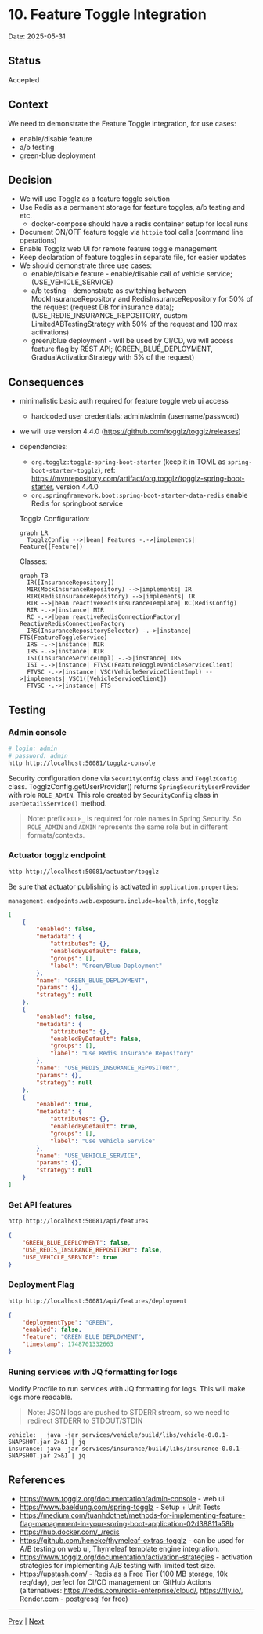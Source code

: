 # 10. Feature Toggle Integration

Date: 2025-05-31

## Status

Accepted

## Context

We need to demonstrate the Feature Toggle integration, for use cases:
- enable/disable feature
- a/b testing
- green-blue deployment

## Decision

- We will use Togglz as a feature toggle solution
- Use Redis as a permanent storage for feature toggles, a/b testing and etc.
  - docker-compose should have a redis container setup for local runs
- Document ON/OFF feature toggle via `httpie` tool calls (command line operations)
- Enable Togglz web UI for remote feature toggle management
- Keep declaration of feature toggles in separate file, for easier updates
- We should demonstrate three use cases:
  - enable/disable feature - enable/disable call of vehicle service; (USE_VEHICLE_SERVICE)
  - a/b testing - demonstrate as switching between MockInsuranceRepository and RedisInsuranceRepository for 50% of the request (request DB for insurance data); (USE_REDIS_INSURANCE_REPOSITORY, custom LimitedABTestingStrategy with 50% of the request and 100 max activations)
  - green/blue deployment - will be used by CI/CD, we will access feature flag by REST API; (GREEN_BLUE_DEPLOYMENT, GradualActivationStrategy with 5% of the request)

## Consequences

- minimalistic basic auth required for feature toggle web ui access
  - hardcoded user credentials: admin/admin (username/password)
- we will use version 4.4.0 (https://github.com/togglz/togglz/releases)
- dependencies: 
  - `org.togglz:togglz-spring-boot-starter` (keep it in TOML as `spring-boot-starter-togglz`), ref: https://mvnrepository.com/artifact/org.togglz/togglz-spring-boot-starter, version 4.4.0
  - `org.springframework.boot:spring-boot-starter-data-redis` enable Redis for springboot service

  Togglz Configuration:

  ```mermaid
  graph LR
    TogglzConfig -->|bean| Features -.->|implements| Feature([Feature])

  ```

  Classes:

  ```mermaid
  graph TB
    IR([InsuranceRepository])
    MIR(MockInsuranceRepository) -->|implements| IR
    RIR(RedisInsuranceRepository) -->|implements| IR
    RIR -->|bean reactiveRedisInsuranceTemplate| RC(RedisConfig)
    RIR -.->|instance| MIR
    RC -.->|bean reactiveRedisConnectionFactory| ReactiveRedisConnectionFactory
    IRS(InsuranceRepositorySelector) -.->|instance| FTS(FeatureToggleService)
    IRS -.->|instance| MIR
    IRS -.->|instance| RIR
    ISI(InsuranceServiceImpl) -.->|instance| IRS
    ISI -.->|instance| FTVSC(FeatureToggleVehicleServiceClient)
    FTVSC -.->|instance| VSC(VehicleServiceClientImpl) -->|implements| VSC1([VehicleServiceClient])
    FTVSC -.->|instance| FTS
  ```

## Testing

### Admin console

```bash
# login: admin
# password: admin
http http://localhost:50081/togglz-console
```

Security configuration done via `SecurityConfig` class and `TogglzConfig` class.
TogglzConfig.getUserProvider() returns `SpringSecurityUserProvider` with role `ROLE_ADMIN`. This role created by `SecurityConfig` class in `userDetailsService()` method. 

> Note: prefix `ROLE_` is required for role names in Spring Security. So `ROLE_ADMIN` and `ADMIN` represents the same role but in different formats/contexts.

### Actuator togglz endpoint

```bash
http http://localhost:50081/actuator/togglz
```

Be sure that actuator publishing is activated in `application.properties`: 

```properties
management.endpoints.web.exposure.include=health,info,togglz
```

```json
[
    {
        "enabled": false,
        "metadata": {
            "attributes": {},
            "enabledByDefault": false,
            "groups": [],
            "label": "Green/Blue Deployment"
        },
        "name": "GREEN_BLUE_DEPLOYMENT",
        "params": {},
        "strategy": null
    },
    {
        "enabled": false,
        "metadata": {
            "attributes": {},
            "enabledByDefault": false,
            "groups": [],
            "label": "Use Redis Insurance Repository"
        },
        "name": "USE_REDIS_INSURANCE_REPOSITORY",
        "params": {},
        "strategy": null
    },
    {
        "enabled": true,
        "metadata": {
            "attributes": {},
            "enabledByDefault": true,
            "groups": [],
            "label": "Use Vehicle Service"
        },
        "name": "USE_VEHICLE_SERVICE",
        "params": {},
        "strategy": null
    }
]
```

### Get API features

```bash
http http://localhost:50081/api/features
```

```json
{
    "GREEN_BLUE_DEPLOYMENT": false,
    "USE_REDIS_INSURANCE_REPOSITORY": false,
    "USE_VEHICLE_SERVICE": true
}
```

### Deployment Flag

```bash
http http://localhost:50081/api/features/deployment
```

```json
{
    "deploymentType": "GREEN",
    "enabled": false,
    "feature": "GREEN_BLUE_DEPLOYMENT",
    "timestamp": 1748701332663
}
```

### Runing services with JQ formatting for logs

Modify Procfile to run services with JQ formatting for logs. This will make logs more readable.

> Note: JSON logs are pushed to STDERR stream, so we need to redirect STDERR to STDOUT/STDIN

```text
vehicle:   java -jar services/vehicle/build/libs/vehicle-0.0.1-SNAPSHOT.jar 2>&1 | jq
insurance: java -jar services/insurance/build/libs/insurance-0.0.1-SNAPSHOT.jar 2>&1 | jq
```

## References

- https://www.togglz.org/documentation/admin-console - web ui
- https://www.baeldung.com/spring-togglz - Setup + Unit Tests
- https://medium.com/tuanhdotnet/methods-for-implementing-feature-flag-management-in-your-spring-boot-application-02d38811a58b
- https://hub.docker.com/_/redis 
- https://github.com/heneke/thymeleaf-extras-togglz - can be used for A/B testing on web ui, Thymeleaf template engine integration.
- https://www.togglz.org/documentation/activation-strategies - activation strategies for implementing A/B testing with limited test size.
- https://upstash.com/ - Redis as a Free Tier (100 MB storage, 10k req/day), perfect for CI/CD management on GitHub Actions (alternatives: https://redis.com/redis-enterprise/cloud/,  https://fly.io/, Render.com - postgresql for free)

---

[Prev](./0009-distributed-tracing.md) | [Next]()